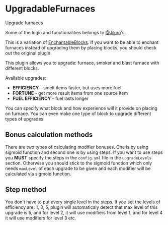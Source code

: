 # UpgradableFurnaces
Upgrade furnaces


Some of the logic and functionalities belongs to [@Jikoo](https://github.com/Jikoo)'s.

This is a variation of [EnchantableBlocks](https://github.com/Jikoo/EnchantableBlocks). If you want to be able to enchant furnaces instead of upgrading them by placing blocks, you should check out the original plugin.

This plugin allows you to upgrade: furnace, smoker and blast furnace with different blocks.

Available upgrades:
 - **EFFICIENCY** - smelt items faster, but uses more fuel
 - **FORTUNE** - get more result items from one source item
 - **FUEL EFFICIENCY** - fuel lasts longer

You can specify what block and how experience will it provide on placing on furnace. You can even make one type of block to upgrade different types of upgrades.


## Bonus calculation methods

There are two types of calculating modifier bonuses. One is by using sigmoid function and second one is by using steps. If you want to use steps you **MUST** specify the steps in the `config.yml` file in the `upgradeLevels` section. Otherwise you should stick to the sigmoid function which only needs `maxLevel` of each upgrade to be given and each modifier will be calculated via sigmoid function.

## Step method
You don't have to put every single level in the steps. If you set the levels of efficiency are: 1, 3, 5, plugin will automaticaly detect that max level of this upgrade is 5, and for level 2, it will use modifiers from level 1, and for level 4 it will use modifiers for level 3 etc.

